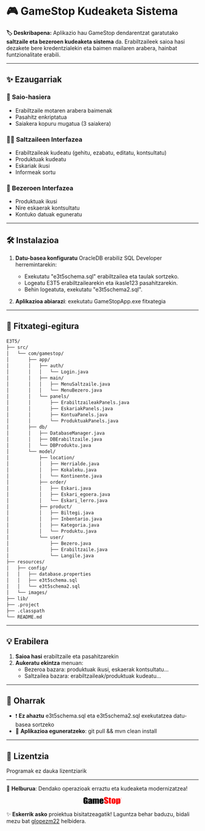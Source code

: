 # 🎮 GameStop Kudeaketa Sistema

**🏷️ Deskribapena:**
Aplikazio hau GameStop dendarentzat garatutako **saltzaile eta bezeroen kudeaketa sistema** da. Erabiltzaileek saioa hasi dezakete bere kredentzialekin eta baimen mailaren arabera, hainbat funtzionalitate erabili.

---

## ✨ Ezaugarriak

### 🔐 Saio-hasiera
- Erabiltzaile motaren arabera baimenak
- Pasahitz enkriptatua
- Saiakera kopuru mugatua (3 saiakera)

### 👨‍💼 Saltzaileen Interfazea
- Erabiltzaileak kudeatu (gehitu, ezabatu, editatu, kontsultatu)
- Produktuak kudeatu
- Eskariak ikusi
- Informeak sortu

### 👤 Bezeroen Interfazea
- Produktuak ikusi
- Nire eskaerak kontsultatu
- Kontuko datuak eguneratu

---

## 🛠️ Instalazioa

1. **Datu-basea konfiguratu** OracleDB erabiliz SQL Developer herremintarekin:
   - Exekutatu "e3t5schema.sql" erabiltzailea eta taulak sortzeko.
   - Logeatu E3T5 erabiltzailearekin eta ikasle123 pasahitzarekin.
   - Behin logeatuta, exekutatu "e3t5schema2.sql".

2. **Aplikazioa abiarazi**: exekutatu GameStopApp.exe fitxategia

---

## 📁 Fitxategi-egitura

```
E3T5/
├── src/
│   └── com/gamestop/
│       ├── app/
│       │   ├── auth/
│       │   │   └── Login.java
│       │   ├── main/ 
│       │   │   ├── MenuSaltzaile.java
│       │   │   └── MenuBezero.java
│       │   └── panels/
│       │       ├── ErabiltzaileakPanels.java
│       │       ├── EskariakPanels.java
│       │       ├── KontuaPanels.java
│       │       └── ProduktuakPanels.java
│       ├── db/
│       │   ├── DatabaseManager.java
│       │   ├── DBErabiltzaile.java
│       │   └── DBProduktu.java
│       └── model/
│           ├── location/
│           │   ├── Herrialde.java
│           │   ├── Kokaleku.java
│           │   └── Kontinente.java
│           ├── order/
│           │   ├── Eskari.java
│           │   ├── Eskari_egoera.java
│           │   └── Eskari_lerro.java
│           ├── product/
│           │   ├── Biltegi.java
│           │   ├── Inbentario.java
│           │   ├── Kategoria.java
│           │   └── Produktu.java
│           └── user/
│               ├── Bezero.java
│               ├── Erabiltzaile.java
│               └── Langile.java
├── resources/
│   ├── config/
│   │   ├── database.properties
│   │   ├── e3t5schema.sql
│   │   └── e3t5schema2.sql
│   └── images/
├── lib/
├── .project
├── .classpath
└── README.md
```

---

## 💡 Erabilera

1. **Saioa hasi** erabiltzaile eta pasahitzarekin
2. **Aukeratu ekintza** menuan:
   - Bezeroa bazara: produktuak ikusi, eskaerak kontsultatu...
   - Saltzailea bazara: erabiltzaileak/produktuak kudeatu...

---

## 🛑 Oharrak

- ❗ **Ez ahaztu** e3t5schema.sql eta e3t5schema2.sql exekutatzea datu-basea sortzeko
- 🔄 **Aplikazioa eguneratzeko**: git pull && mvn clean install

---

## 📜 Lizentzia
Programak ez dauka lizentziarik

---

🎯 **Helburua**: Dendako operazioak erraztu eta kudeaketa modernizatzea!

<p align="center"> <img src="resources/images/GameStop.png" width="100" alt="GameStop Logo"> </p>

✨ **Eskerrik asko** proiektua bisitatzeagatik! Laguntza behar baduzu, bidali mezu bat [glopezm22](mailto:glopezm22@fpsanturtzilh.eus) helbidera.